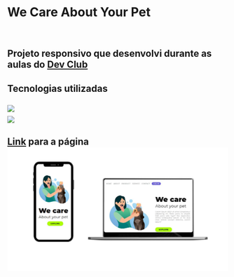 <h1>We Care About Your Pet</h1>
<br>
<h2>Projeto responsivo que desenvolvi durante as aulas do <a href="https://rodolfomori.com.br/devclub/">Dev Club</a><h2>
  <p>Tecnologias utilizadas</p>
<img src="https://img.shields.io/badge/HTML5-E34F26?style=for-the-badge&logo=html5&logoColor=white" width="70px">
<br>
<img src="https://img.shields.io/badge/CSS3-1572B6?style=for-the-badge&logo=css3&logoColor=white" width="70px">
<br>
  <br>
  <a href="https://thalesneumann.github.io/we-care/">Link</a> para a página
<img src="https://github.com/thalesneumann/we-care/blob/master/mockup-wecare.jpg?raw=true">
